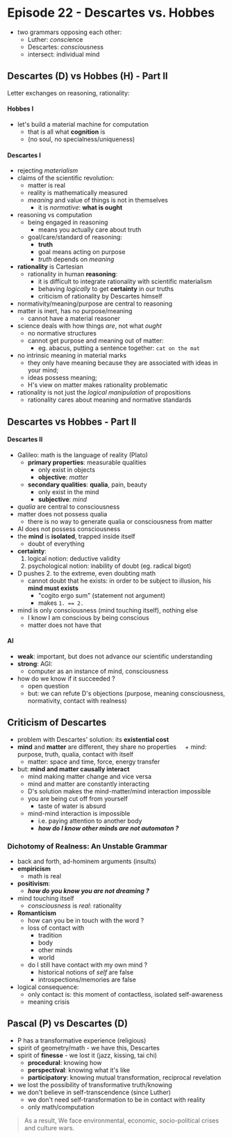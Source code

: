 # Episode 22 - Descartes vs. Hobbes

+ two grammars opposing each other:
	+ Luther: *consci*ence
	+ Descartes: *consci*ousness
	+ intersect: individual mind

## Descartes (D) vs Hobbes (H) - Part II

Letter exchanges on reasoning, rationality:

#### Hobbes I

+ let's build a material machine for computation
    + that is all what **cognition** is
    + (no soul, no specialness/uniqueness)

#### Descartes I

+ rejecting *materialism*
+ claims of the scientific revolution:
    + matter is real
    + reality is mathematically measured
    + *meaning* and value of things is not in themselves
        + it is *normative*: **what is ought**
+ reasoning vs computation
    + being engaged in reasoning
    	+ means you actually care about truth
    + goal/care/standard of reasoning:
    	+ **truth**
		+ goal means acting on purpose
		+ *truth* depends on *meaning*
+ **rationality** is Cartesian
    + rationality in human **reasoning**:
        + it is difficult to integrate rationality with scientific materialism
        + behaving *logically* to get **certainty** in our truths
        + criticism of rationality by Descartes himself
+ normativity/meaning/purpose are central to reasoning
+ matter is inert, has no purpose/meaning
    + cannot have a material reasoner
+ science deals with how things *are*, not what *ought*
    + no normative structures
    + cannot get purpose and meaning out of matter:
        + eg. abacus, putting a sentence together: `cat on the mat`
+ no intrinsic meaning in material marks
    + they only have meaning because they are associated with ideas in your mind;
    + ideas possess meaning;
    + H's view on matter makes rationality problematic
+ rationality is not just the *logical manipulation* of propositions
    + rationality cares about meaning and normative standards

## Descartes vs Hobbes - Part II

#### Descartes II

+ Galileo: math is the language of reality (Plato)
    + __primary properties__: measurable qualities
        + only exist in objects
        + **objective**: *matter*
    + __secondary qualities__: **qualia**, pain, beauty
        + only exist in the mind
        + **subjective**: *mind*
+ *qualia* are central to consciousness
+ matter does not possess qualia
    + there is no way to generate qualia or consciousness from matter
+ AI does not possess consciousness
+ the **mind** is **isolated**, trapped inside itself
    + doubt of everything
+ __certainty__:
    1. logical notion: deductive validity
    2. psychological notion: inability of doubt (eg. radical bigot)
+ D pushes 2. to the extreme, even doubting math
    + cannot doubt that he exists: in order to be subject to illusion, his **mind must exists**
        + "cogito ergo sum" (statement not argument)
        + makes `1. == 2.`
+ mind is only consciousness (mind touching itself), nothing else
    + I know I am conscious by being conscious
    + matter does not have that

#### AI

+ __weak__: important, but does not advance our scientific understanding
+ __strong__: AGI:
    + computer as an instance of mind, consciousness
+ how do we know if it succeeded ? 
    + open question
    + but: we can refute D's objections (purpose, meaning consciousness, normativity, contact with realness)

## Criticism of Descartes

+ problem with Descartes' solution: its **existential cost**
+ **mind** and **matter** are different, they share no properties
    + mind: purpose, truth, qualia, contact with itself
    + matter: space and time, force, energy transfer
+ but: **mind and matter causally interact**
    + mind making matter change and vice versa
    + mind and matter are constantly interacting
    + D's solution makes the mind-matter/mind interaction impossible
    + you are being cut off from yourself
        + taste of water is absurd
    + mind-mind interaction is impossible
        + i.e. paying attention to another body
        + _**how do I know other minds are not automaton ?**_

### Dichotomy of Realness: An Unstable Grammar

+ back and forth, ad-hominem arguments (insults) 
+ **empiricism**
    + math is real
+ **positivism**:
    + _**how do you know you are not dreaming ?**_
+ mind touching itself
    + *consciousness* is *real*: rationality
+ **Romanticism**
    + how can you be in touch with the word ?
    + loss of contact with
        + tradition
        + body
        + other minds
        + world
    + do I still have contact with my own mind ?
        + historical notions of *self* are false
        + introspections/memories are false
+ logical consequence:
    + only contact is: this moment of contactless, isolated self-awareness
    + meaning crisis

## Pascal (P) vs Descartes (D)

+ P has a transformative experience (religious)
+ spirit of geometry/math - we have this, Descartes
+ spirit of **finesse** - we lost it (jazz, kissing, tai chi)
    + __procedural__: knowing how
    + __perspectival__: knowing what it's like
    + __participatory__: knowing mutual transformation, reciprocal revelation
+ we lost the possibility of transformative truth/knowing
+ we don't believe in self-transcendence (since Luther)
    + we don't need self-transformation to be in contact with reality
    + only math/computation

> As a result, We face environmental, economic, socio-political crises and culture wars.
